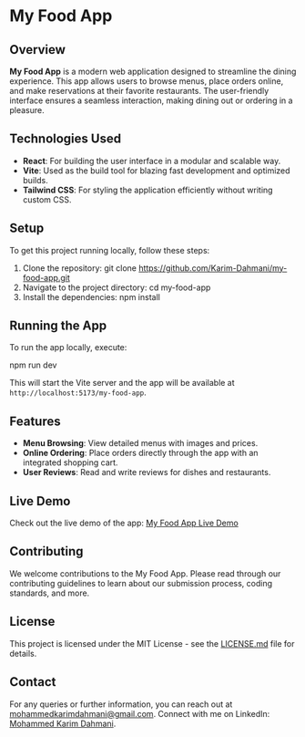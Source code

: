 # My Food App

## Overview
**My Food App** is a modern web application designed to streamline the dining experience. This app allows users to browse menus, place orders online, and make reservations at their favorite restaurants. The user-friendly interface ensures a seamless interaction, making dining out or ordering in a pleasure.

## Technologies Used
- **React**: For building the user interface in a modular and scalable way.
- **Vite**: Used as the build tool for blazing fast development and optimized builds.
- **Tailwind CSS**: For styling the application efficiently without writing custom CSS.

## Setup
To get this project running locally, follow these steps:

1. Clone the repository:
   git clone https://github.com/Karim-Dahmani/my-food-app.git
2. Navigate to the project directory:
   cd my-food-app
3. Install the dependencies:
  npm install

## Running the App
To run the app locally, execute:

npm run dev

This will start the Vite server and the app will be available at ` http://localhost:5173/my-food-app`.

## Features
- **Menu Browsing**: View detailed menus with images and prices.
- **Online Ordering**: Place orders directly through the app with an integrated shopping cart.
- **User Reviews**: Read and write reviews for dishes and restaurants.

## Live Demo
Check out the live demo of the app: [My Food App Live Demo](https://karim-dahmani.github.io/my-food-app/)

## Contributing
We welcome contributions to the My Food App. Please read through our contributing guidelines to learn about our submission process, coding standards, and more.

## License
This project is licensed under the MIT License - see the [LICENSE.md](LICENSE) file for details.

## Contact
For any queries or further information, you can reach out at [mohammedkarimdahmani@gmail.com](mailto:mohammedkarimdahmani@gmail.com). Connect with me on LinkedIn: [Mohammed Karim Dahmani](https://www.linkedin.com/in/mohammed-karim-dahmani-b532b41b2/).


